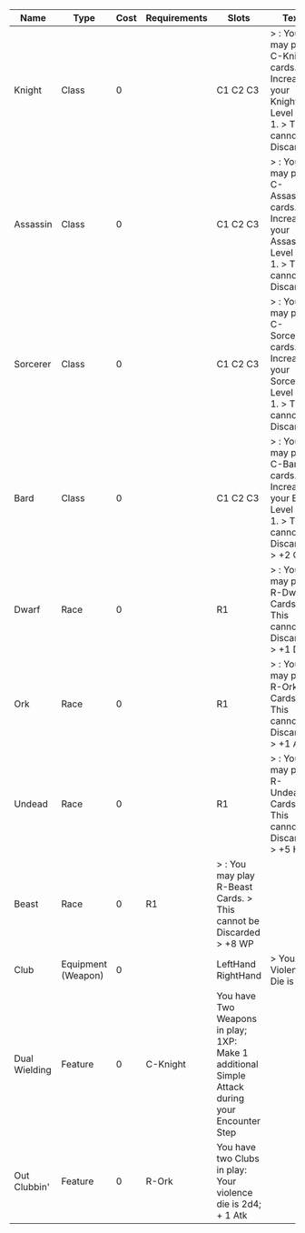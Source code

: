 Name | Type | Cost | Requirements | Slots | Text
|--- |---|--- |---|---|---|
Knight | Class | 0 | | C1 C2 C3 | > : You may play C-Knight cards. > : Increase your Knight Level by 1. > This cannot be Discarded
Assassin | Class | 0 || C1 C2 C3 | > : You may play C-Assassin cards. > : Increase your Assassin Level by 1. > This cannot be Discarded
Sorcerer | Class | 0 || C1 C2 C3 | > : You may play C-Sorcerer cards. > : Increase your Sorcerer Level by 1. > This cannot be Discarded
Bard | Class | 0 || C1 C2 C3 | > : You may play C-Bard cards. > : Increase your Bard Level by 1. > This cannot be Discarded > +2 Cha
Dwarf | Race | 0 | |R1 | > : You may play R-Dwarf Cards. > This cannot be Discarded > +1 Def
Ork | Race | 0 | |R1 | > : You may play R-Ork Cards. > This cannot be Discarded > +1 Atk
Undead | Race | 0 | |R1  | > : You may play R-Undead Cards. > This cannot be Discarded > +5 HP
Beast | Race | 0 | R1 | > : You may play R-Beast Cards. > This cannot be Discarded > +8 WP
Club | Equipment (Weapon) | 0 | | LeftHand RightHand | > Your Violence Die is 1d4
Dual Wielding | Feature | 0 | C-Knight | You have Two Weapons in play; 1XP: Make 1 additional Simple Attack during your Encounter Step
Out Clubbin' | Feature | 0 | R-Ork | You have two Clubs in play: Your violence die is 2d4; + 1 Atk






